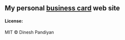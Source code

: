 ## My personal [business card](https://grendach.github.io/) web site


#### License:
MIT © Dinesh Pandiyan
